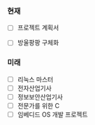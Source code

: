 ### 현재 

- [ ] 프로젝트 계획서
- [ ] 방울팡팡 구체화


### 미래

- [ ] 리눅스 마스터
- [ ] 전자산업기사
- [ ] 정보보안산업기사
- [ ] 전문가를 위한  C
- [ ] 임베디드 OS 개발 프로젝트